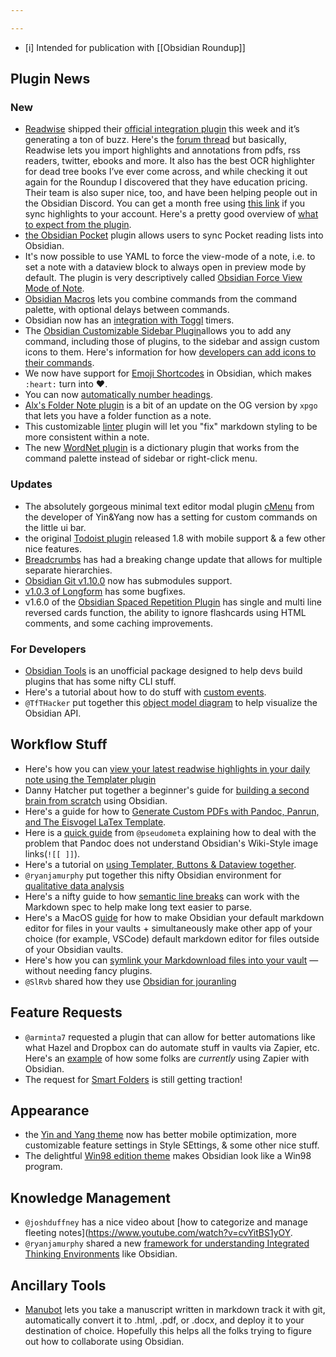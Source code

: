 ```yaml
---

---
```


- [i] Intended for publication with [[Obsidian Roundup]]

## Plugin News

### New
* [Readwise](https://readwise.io/i/ac9) shipped their [official integration plugin](https://github.com/readwiseio/obsidian-readwise) this week and it’s generating a ton of buzz. Here's the [forum thread](https://forum.obsidian.md/t/the-official-readwise-obsidian-integration-has-launched/22311/5) but basically, Readwise lets you import highlights and annotations from pdfs, rss readers, twitter, ebooks and more. It also has the best OCR highlighter for dead tree books I’ve ever come across, and while checking it out again for the Roundup I discovered that they have education pricing. Their team is also super nice, too, and have been helping people out in the Obsidian Discord. You can get a month free using [this link](https://readwise.io/i/ac9) if you sync highlights to your account. Here's a pretty good overview of [what to expect from the plugin](https://medium.com/@benenewton/first-look-at-the-official-readwise-obsidian-plugin-5d553c0d0521). 
* [the Obsidian Pocket](https://github.com/nybbles/obsidian-pocket/) plugin allows users to sync  Pocket reading lists into Obsidian.
* It's now possible to use YAML to force the view-mode of a note, i.e. to set a note with a dataview block to always open in preview mode by default. The plugin is very descriptively called [Obsidian Force View Mode of Note](https://github.com/bwydoogh/obsidian-force-view-mode-of-note).  
* [Obsidian Macros](https://github.com/phibr0/obsidian-macros) lets you combine commands from the command palette, with optional delays between commands. 
* Obsidian now has an [integration with Toggl](https://github.com/mcndt/obsidian-toggl-integration) timers. 
* The [Obsidian Customizable Sidebar Plugin](https://github.com/phibr0/obsidian-customizable-sidebar)allows you to add any command, including those of plugins, to the sidebar and assign custom icons to them. Here's information for how [developers can add icons to their commands](http://discordapp.com/channels/686053708261228577/840286264964022302/875393424918999081). 
* We now have support for [Emoji Shortcodes](https://github.com/phibr0/obsidian-emoji-shortcodes) in Obsidian, which makes `:heart:` turn into ❤️. 
* You can now [automatically number headings](https://github.com/onlyafly/number-headings-obsidian). 
* [Alx's Folder Note plugin](https://github.com/aidenlx/alx-folder-note) is a bit of an update on the OG version by `xpgo` that lets you have a folder function as a note. 
* This customizable [linter](https://github.com/platers/obsidian-linter) plugin will let you "fix" markdown styling to be more consistent within a note. 
* The new [WordNet plugin](https://github.com/TfTHacker/Obsidian-WordNet) is a dictionary plugin that works from the command palette instead of sidebar or right-click menu. 

### Updates

* The absolutely gorgeous minimal text editor modal plugin [cMenu](https://github.com/chetachiezikeuzor/cMenu-Plugin) from the developer of Yin&Yang now has a setting for custom commands on the little ui bar.
* the original [Todoist plugin](https://github.com/jamiebrynes7/obsidian-todoist-plugin/releases/tag/1.8.0) released 1.8 with mobile support & a few other nice features. 
*  [Breadcrumbs](https://github.com/SkepticMystic/breadcrumbs) has had a breaking change update that allows for multiple separate hierarchies. 
*  [Obsidian Git v1.10.0](https://github.com/denolehov/obsidian-git/releases/tag/1.10.0) now has submodules support. 
*   [v1.0.3 of Longform](https://github.com/kevboh/longform) has some bugfixes. 
*   v1.6.0 of the [Obsidian Spaced Repetition Plugin](https://github.com/st3v3nmw/obsidian-spaced-repetition) has single and multi line reversed cards function, the ability to ignore flashcards using HTML comments, and some caching improvements. 

### For Developers
* [Obsidian Tools](https://github.com/obsidian-tools/obsidian-tools) is an unofficial package designed to help devs build plugins that has some nifty CLI stuff. 
* Here's a tutorial about how to do stuff with [custom events](https://shbgm.ca/obsidian/docs/plugin-development/custom-events). 
* `@TfTHacker` put together this [object model diagram](https://twitter.com/TfTHacker/status/1424051711220625409) to help visualize the Obsidian API. 

## Workflow Stuff

* Here's how you can [view your latest readwise highlights in your daily note using the Templater plugin](https://medium.com/@benenewton/how-i-view-my-latest-readwise-highlights-in-my-obsidian-daily-note-3d321dd6ed07)
* Danny Hatcher put together a beginner's guide for [building a second brain from scratch](https://www.youtube.com/watch?v=njibNuFQwjw) using Obsidian. 
* Here's a guide for how to [Generate Custom PDFs with Pandoc, Panrun, and The Eisvogel LaTex Template](https://forum.obsidian.md/t/generate-custom-pdfs-with-pandoc-panrun-and-the-eisvogel-latex-template/22237/).
* Here is a [quick guide](https://gist.github.com/chrisgrieser/4f64b0fc656480ea707d2b45a03acdc0) from `@pseudometa` explaining how to deal with the problem that Pandoc does not understand Obsidian's Wiki-Style image links(`![[ ]]`). 
* Here's a tutorial on [using Templater, Buttons & Dataview together](https://shbgm.ca/obsidian/docs/insert-dataview-table). 
* `@ryanjamurphy` put together this nifty Obsidian environment for [qualitative data analysis](https://axle.design/an-integrated-qualitative-analysis-environment-with-obsidian)
* Here's a nifty guide to how [semantic line breaks](https://sembr.org/) can work with the Markdown spec to help make long text easier to parse. 
* Here's a MacOS [guide](https://forum.obsidian.md/t/make-obsidian-a-default-app-for-markdown-files-on-macos/22260) for how to make Obsidian your default markdown editor for files in your vaults + simultaneously make other app of your choice (for example, VSCode) default markdown editor for files outside of your Obsidian vaults.
* Here's how you can [symlink your Markdownload files into your vault](https://forum.obsidian.md/t/markdownload-markdown-web-clipper/173/121) — without needing fancy plugins.
* `@SlRvb` shared how they use [Obsidian for jouranling](https://forum.obsidian.md/t/slrvbs-journaling-setup/22346) 

## Feature Requests

* `@arminta7` requested a plugin that can allow for better automations like what Hazel and Dropbox can do automate stuff in vaults via Zapier, etc. Here's an [example](https://twitter.com/hstagner/status/1401175949987753986) of how some folks are _currently_ using Zapier with Obsidian. 
* The request for [Smart Folders](https://forum.obsidian.md/t/smart-folders-notes-can-sort-automatically-to-chosen-folders-based-on-tags/4342/14) is still getting traction! 
## Appearance

* the [Yin and Yang theme](https://github.com/chetachiezikeuzor/Yin-and-Yang-Theme) now has better mobile optimization, more customizable  feature settings in Style SEttings, & some other nice stuff. 
* The delightful [Win98 edition theme](https://github.com/SMUsamaShah/Obsidian-Win98-Edition) makes Obsidian look like a Win98 program. 

## Knowledge Management

* `@joshduffney` has a nice video about [how to categorize and manage fleeting notes](https://www.youtube.com/watch?v=cvYitBS1yOY. 
* `@ryanjamurphy` shared a new [framework for understanding Integrated Thinking Environments](https://axle.design/obsidian-roam-and-the-rise-of-integrated-thinking-environments%E2%80%94what-they-are-what-they-do-and-what-s) like Obsidian.

## Ancillary Tools

* [Manubot](https://manubot.org/) lets you take a manuscript written in markdown track it with git, automatically convert it to .html, .pdf, or .docx, and deploy it to your destination of choice. Hopefully this helps all the folks trying to figure out how to collaborate using Obsidian. 